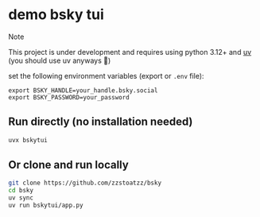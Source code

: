 # demo bsky tui

> [!NOTE]
> This project is under development and requires using python 3.12+ and [uv](https://docs.astral.sh/uv/getting-started/) (you should use uv anyways 🙂)

set the following environment variables (export or `.env` file):
```
export BSKY_HANDLE=your_handle.bsky.social
export BSKY_PASSWORD=your_password
```

## Run directly (no installation needed)
```bash
uvx bskytui
```

## Or clone and run locally
```bash
git clone https://github.com/zzstoatzz/bsky
cd bsky
uv sync
uv run bskytui/app.py
```